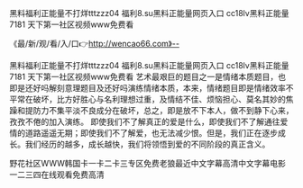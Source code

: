 黑料福利正能量不打烊tttzzz04
福利8.su黑料正能量网页入口
cc18lv黑料正能量7181
天下第一社区视频www免费看


《最/新/观/看/入/口👉http://wencao66.com》--

黑料福利正能量不打烊tttzzz04
福利8.su黑料正能量网页入口
cc18lv黑料正能量7181
天下第一社区视频www免费看
艺术最艰巨的题目之一是情绪本质题目，也即是还好吗解刻意理题目及还好吗演练情绪本质，本来，情绪题目即是情绪效率不平常在破坏，比方好胜心与名利理想过重，及情结不佳、烦恼担心、莫名其妙的焦躁和提防力不集平淡不良成分在破坏，总之，即是放不下本人，做不到静下心来，孜孜不倦的加入演练。
即使我们不了解真正的爱是什么，即使我们不了解通往爱情的道路遥遥无期；即使我们不了解爱，也无法减少恨。但是，我们正在逐步成长。我们经历的越多，成长越快，我们将领悟到爱的不同阶段的真正含义。





野花社区WWW韩国卡一卡二卡三专区免费老狼最近中文字幕高清中文字幕电影一二三四在线观看免费高清
